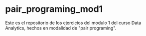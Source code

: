 # pair_programing_mod1
Este es el repositorio de los ejercicios del modulo 1 del curso Data Analytics, hechos en modalidad de "pair programing".
